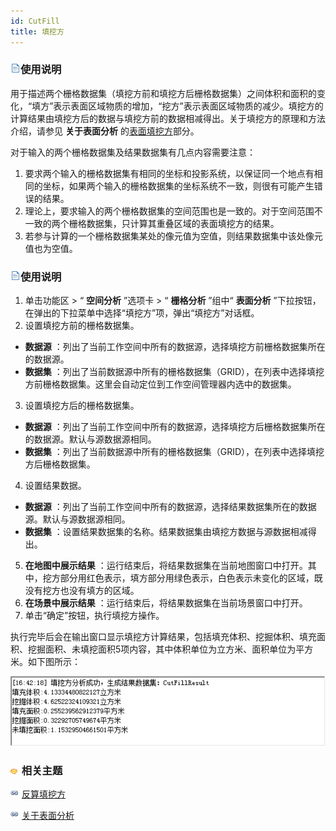 ```yaml
---
id: CutFill
title: 填挖方
---
```

### ![](../../../img/read.gif)使用说明

用于描述两个栅格数据集（填挖方前和填挖方后栅格数据集）之间体积和面积的变化，“填方”表示表面区域物质的增加，“挖方”表示表面区域物质的减少。填挖方的计算结果由填挖方后的数据与填挖方前的数据相减得出。关于填挖方的原理和方法介绍，请参见
**关于表面分析** 的[表面填挖方](AoubtSurfaceAnalyst.htm#5)部分。

对于输入的两个栅格数据集及结果数据集有几点内容需要注意：

1. 要求两个输入的栅格数据集有相同的坐标和投影系统，以保证同一个地点有相同的坐标，如果两个输入的栅格数据集的坐标系统不一致，则很有可能产生错误的结果。
2. 理论上，要求输入的两个栅格数据集的空间范围也是一致的。对于空间范围不一致的两个栅格数据集，只计算其重叠区域的表面填挖方的结果。
3. 若参与计算的一个栅格数据集某处的像元值为空值，则结果数据集中该处像元值也为空值。

### ![](../../../img/read.gif)使用说明

1. 单击功能区 > “ **空间分析** ”选项卡 > “ **栅格分析** ”组中“ **表面分析** ”下拉按钮，在弹出的下拉菜单中选择“填挖方”项，弹出“填挖方”对话框。  
2. 设置填挖方前的栅格数据集。 
* **数据源** ：列出了当前工作空间中所有的数据源，选择填挖方前栅格数据集所在的数据源。
* **数据集** ：列出了当前数据源中所有的栅格数据集（GRID），在列表中选择填挖方前栅格数据集。这里会自动定位到工作空间管理器内选中的数据集。
3. 设置填挖方后的栅格数据集。 
* **数据源** ：列出了当前工作空间中所有的数据源，选择填挖方后栅格数据集所在的数据源。默认与源数据源相同。
* **数据集** ：列出了当前数据源中所有的栅格数据集（GRID），在列表中选择填挖方后栅格数据集。
4. 设置结果数据。 
* **数据源** ：列出了当前工作空间中所有的数据源，选择结果数据集所在的数据源。默认与源数据源相同。
* **数据集** ：设置结果数据集的名称。结果数据集由填挖方数据与源数据相减得出。
5. **在地图中展示结果** ：运行结束后，将结果数据集在当前地图窗口中打开。其中，挖方部分用红色表示，填方部分用绿色表示，白色表示未变化的区域，既没有挖方也没有填方的区域。
6. **在场景中展示结果** ：运行结束后，将结果数据集在当前场景窗口中打开。
7. 单击“确定”按钮，执行填挖方操作。 

执行完毕后会在输出窗口显示填挖方计算结果，包括填充体积、挖掘体积、填充面积、挖掘面积、未填挖面积5项内容，其中体积单位为立方米、面积单位为平方米。如下图所示：

![](img/CutFillList.png)  

### ![](../../../img/seealso.png) 相关主题

![](../../../img/smalltitle.png) [反算填挖方](InverseCutFill.htm)

![](../../../img/smalltitle.png) [关于表面分析](AoubtSurfaceAnalyst.htm)
